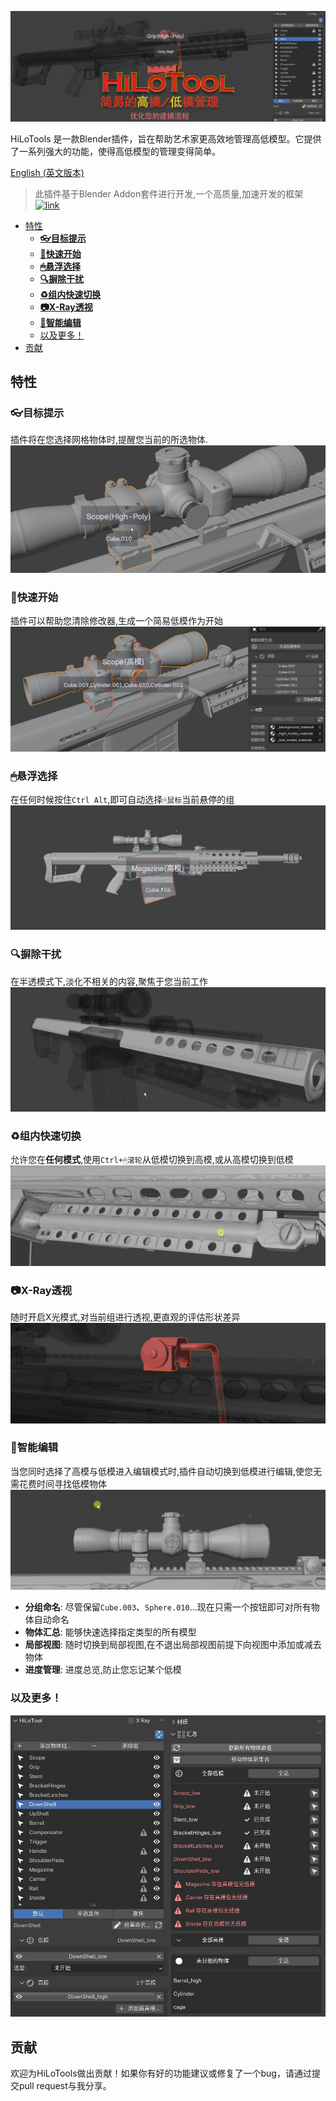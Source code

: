 [![HiLoTools Logo](images/title-chinese.png)](https://github.com/0MirageTank0/HiLoTools)


HiLoTools 是一款Blender插件，旨在帮助艺术家更高效地管理高低模型。它提供了一系列强大的功能，使得高低模型的管理变得简单。

[English (英文版本)](README.md)

>此插件基于Blender Addon套件进行开发,一个高质量,加速开发的框架
[![link](https://img.shields.io/badge/BlenderAddonPackageTool-GitHub-brightgreen)](https://github.com/xzhuah/BlenderAddonPackageTool)

<!-- TOC -->
  * [特性](#特性)
    * [**👓目标提示**](#目标提示)
    * [**🚀快速开始**](#快速开始)
    * [**🖱悬浮选择**](#悬浮选择)
    * [**🔍摒除干扰**](#摒除干扰)
    * [**♻️组内快速切换**](#组内快速切换)
    * [**📷X-Ray透视**](#x-ray透视)
    * [**🧠智能编辑**](#智能编辑)
    * [以及更多！](#以及更多)
  * [贡献](#贡献)
<!-- TOC -->

## 特性

### **👓目标提示**
插件将在您选择网格物体时,提醒您当前的所选物体.
![](images/know_your_pos.gif)

### **🚀快速开始**
插件可以帮助您清除修改器,生成一个简易低模作为开始
![](images/cn/help_you_begin.gif)

### **🖱悬浮选择**
在任何时候按住`Ctrl Alt`,即可自动选择`🖱鼠标`当前悬停的组
![](images/cn/fast_select.gif)

### **🔍摒除干扰**
在半透模式下,淡化不相关的内容,聚焦于您当前工作
![](images/focus.gif)

### **♻️组内快速切换**
允许您在**任何模式**,使用`Ctrl+🖱滚轮`从低模切换到高模,或从高模切换到低模
![](images/fast_switch.gif)

### **📷X-Ray透视**
随时开启X光模式,对当前组进行透视,更直观的评估形状差异
![](images/x_ray.gif)

### **🧠智能编辑**
当您同时选择了高模与低模进入编辑模式时,插件自动切换到低模进行编辑,使您无需花费时间寻找低模物体
![](images/auto_edit_mode.gif)


- **分组命名**: 尽管保留`Cube.003`、`Sphere.010`...现在只需一个按钮即可对所有物体自动命名
- **物体汇总**: 能够快速选择指定类型的所有模型
- **局部视图**: 随时切换到局部视图,在不退出局部视图前提下向视图中添加或减去物体
- **进度管理**: 进度总览,防止您忘记某个低模

### 以及更多！

![](images/cn/panel.png)

## 贡献

欢迎为HiLoTools做出贡献！如果你有好的功能建议或修复了一个bug，请通过提交pull request与我分享。

